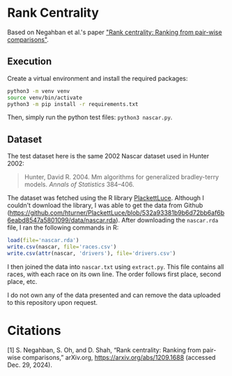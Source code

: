 # Rank Centrality

Based on Negahban et al.'s paper ["Rank centrality: Ranking from pair-wise comparisons"](https://arxiv.org/abs/1209.1688).

## Execution

Create a virtual environment and install the required packages:

```bash
python3 -m venv venv
source venv/bin/activate
python3 -m pip install -r requirements.txt
```

Then, simply run the python test files: `python3 nascar.py`.

## Dataset

The test dataset here is the same 2002 Nascar dataset used in Hunter 2002:

> Hunter, David R. 2004. Mm algorithms for generalized bradley-terry models. *Annals of Statistics* 384–406.

The dataset was fetched using the R library [PlackettLuce](https://hturner.github.io/PlackettLuce). Although I couldn't download the library, I was able to get the data from Github (https://github.com/hturner/PlackettLuce/blob/532a93381b9b6d72bb6af6b6eabd8547a5801099/data/nascar.rda). After downloading the `nascar.rda` file, I ran the following commands in R:

```R
load(file='nascar.rda')
write.csv(nascar, file='races.csv')
write.csv(attr(nascar, 'drivers'), file='drivers.csv')
```

I then joined the data into `nascar.txt` using `extract.py`. This file contains all races, with each race on its own line. The order follows first place, second place, etc.

I do not own any of the data presented and can remove the data uploaded to this repository upon request.

# Citations

[1] S. Negahban, S. Oh, and D. Shah, “Rank centrality: Ranking from pair-wise comparisons,” arXiv.org, https://arxiv.org/abs/1209.1688 (accessed Dec. 29, 2024).
